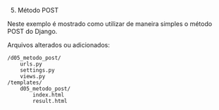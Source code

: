 05. Método POST

Neste exemplo é mostrado como utilizar de maneira simples o método POST do Django.

Arquivos alterados ou adicionados:

    /d05_metodo_post/
        urls.py
        settings.py
        views.py
    /templates/
        d05_metodo_post/
            index.html
            result.html